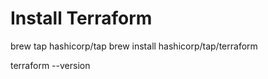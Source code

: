 # Install Terraform

brew tap hashicorp/tap
brew install hashicorp/tap/terraform

terraform --version


